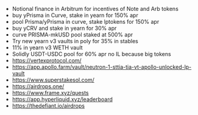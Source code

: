 - Notional finance in Arbitrum for incentives of Note and Arb tokens
- buy yPrisma in Curve, stake in yearn for 150% apr
- pool Prisma/yPrisma in curve, stake lptokens for 150% apr
- buy yCRV and stake in yearn for 30% apr
- curve PRISMA-mkUSD pool staked at 500% apr
- Try new yearn v3 vaults in poly for 35% in stables
- 11% in yearn v3 WETH vault
- Solidly USDT-USDC pool for 60% apr no IL because big tokens
- https://vertexprotocol.com/
- https://app.apollo.farm/vault/neutron-1-sttia-tia-vt-apollo-unlocked-lp-vault
- https://www.superstakesol.com/
- https://airdrops.one/
- https://www.frame.xyz/quests
- https://app.hyperliquid.xyz/leaderboard
- https://thedefiant.io/airdrops